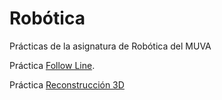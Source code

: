 # Robótica
Prácticas de la asignatura de Robótica del MUVA

Práctica [Follow Line](https://github.com/johnbyrs/Rob-tica/tree/master/Follow_Line).

Práctica [Reconstrucción 3D](https://github.com/johnbyrs/Rob-tica/tree/master/Reconstrucci%C3%B3n3d)

